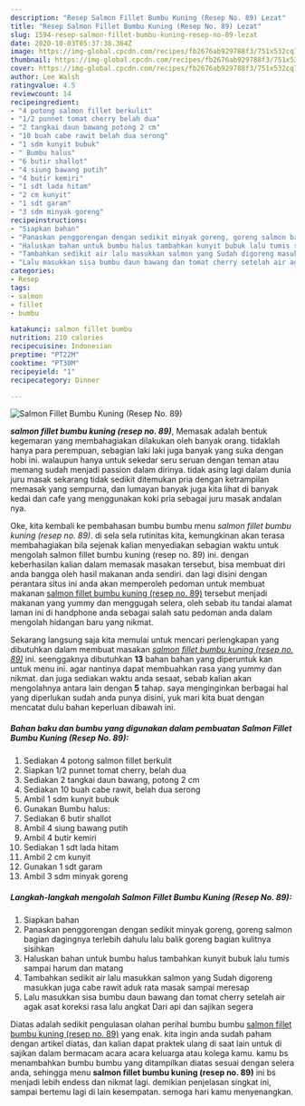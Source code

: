 ```yaml
---
description: "Resep Salmon Fillet Bumbu Kuning (Resep No. 89) Lezat"
title: "Resep Salmon Fillet Bumbu Kuning (Resep No. 89) Lezat"
slug: 1594-resep-salmon-fillet-bumbu-kuning-resep-no-89-lezat
date: 2020-10-03T05:37:38.364Z
image: https://img-global.cpcdn.com/recipes/fb2676ab929788f3/751x532cq70/salmon-fillet-bumbu-kuning-resep-no-89-foto-resep-utama.jpg
thumbnail: https://img-global.cpcdn.com/recipes/fb2676ab929788f3/751x532cq70/salmon-fillet-bumbu-kuning-resep-no-89-foto-resep-utama.jpg
cover: https://img-global.cpcdn.com/recipes/fb2676ab929788f3/751x532cq70/salmon-fillet-bumbu-kuning-resep-no-89-foto-resep-utama.jpg
author: Lee Walsh
ratingvalue: 4.5
reviewcount: 14
recipeingredient:
- "4 potong salmon fillet berkulit"
- "1/2 punnet tomat cherry belah dua"
- "2 tangkai daun bawang potong 2 cm"
- "10 buah cabe rawit belah dua serong"
- "1 sdm kunyit bubuk"
- " Bumbu halus"
- "6 butir shallot"
- "4 siung bawang putih"
- "4 butir kemiri"
- "1 sdt lada hitam"
- "2 cm kunyit"
- "1 sdt garam"
- "3 sdm minyak goreng"
recipeinstructions:
- "Siapkan bahan"
- "Panaskan penggorengan dengan sedikit minyak goreng, goreng salmon bagian dagingnya terlebih dahulu lalu balik goreng bagian kulitnya sisihkan"
- "Haluskan bahan untuk bumbu halus tambahkan kunyit bubuk lalu tumis sampai harum dan matang"
- "Tambahkan sedikit air lalu masukkan salmon yang Sudah digoreng masukkan juga cabe rawit aduk rata masak sampai meresap"
- "Lalu masukkan sisa bumbu daun bawang dan tomat cherry setelah air agak asat koreksi rasa lalu angkat Dari api dan sajikan segera"
categories:
- Resep
tags:
- salmon
- fillet
- bumbu

katakunci: salmon fillet bumbu 
nutrition: 210 calories
recipecuisine: Indonesian
preptime: "PT22M"
cooktime: "PT30M"
recipeyield: "1"
recipecategory: Dinner

---
```



![Salmon Fillet Bumbu Kuning (Resep No. 89)](https://img-global.cpcdn.com/recipes/fb2676ab929788f3/751x532cq70/salmon-fillet-bumbu-kuning-resep-no-89-foto-resep-utama.jpg)

<b><i>salmon fillet bumbu kuning (resep no. 89)</i></b>, Memasak adalah bentuk kegemaran yang membahagiakan dilakukan oleh banyak orang. tidaklah hanya para perempuan, sebagian laki laki juga banyak yang suka dengan hobi ini. walaupun hanya untuk sekedar seru seruan dengan teman atau memang sudah menjadi passion dalam dirinya. tidak asing lagi dalam dunia juru masak sekarang tidak sedikit ditemukan pria dengan ketrampilan memasak yang sempurna, dan lumayan banyak juga kita lihat di banyak kedai dan cafe yang menggunakan koki pria sebagai juru masak andalan nya.



Oke, kita kembali ke pembahasan bumbu bumbu menu <i>salmon fillet bumbu kuning (resep no. 89)</i>. di sela sela rutinitas kita, kemungkinan akan terasa membahagiakan bila sejenak kalian menyediakan sebagian waktu untuk mengolah salmon fillet bumbu kuning (resep no. 89) ini. dengan keberhasilan kalian dalam memasak masakan tersebut, bisa membuat diri anda bangga oleh hasil makanan anda sendiri. dan lagi disini dengan perantara situs ini anda akan memperoleh pedoman untuk membuat makanan <u>salmon fillet bumbu kuning (resep no. 89)</u> tersebut menjadi makanan yang yummy dan menggugah selera, oleh sebab itu tandai alamat laman ini di handphone anda sebagai salah satu pedoman anda dalam mengolah hidangan baru yang nikmat.


Sekarang langsung saja kita memulai untuk mencari perlengkapan yang dibutuhkan dalam membuat masakan <u><i>salmon fillet bumbu kuning (resep no. 89)</i></u> ini. seenggaknya dibutuhkan <b>13</b> bahan bahan yang diperuntuk kan untuk menu ini. agar nantinya dapat membuahkan rasa yang yummy dan nikmat. dan juga sediakan waktu anda sesaat, sebab kalian akan mengolahnya antara lain dengan <b>5</b> tahap. saya menginginkan berbagai hal yang diperlukan sudah anda punya disini, yuk mari kita buat dengan mencatat dulu bahan keperluan dibawah ini.

<!--inarticleads1-->

##### Bahan baku dan bumbu yang digunakan dalam pembuatan Salmon Fillet Bumbu Kuning (Resep No. 89):

1. Sediakan 4 potong salmon fillet berkulit
1. Siapkan 1/2 punnet tomat cherry, belah dua
1. Sediakan 2 tangkai daun bawang, potong 2 cm
1. Sediakan 10 buah cabe rawit, belah dua serong
1. Ambil 1 sdm kunyit bubuk
1. Gunakan  Bumbu halus:
1. Sediakan 6 butir shallot
1. Ambil 4 siung bawang putih
1. Ambil 4 butir kemiri
1. Sediakan 1 sdt lada hitam
1. Ambil 2 cm kunyit
1. Gunakan 1 sdt garam
1. Ambil 3 sdm minyak goreng




<!--inarticleads2-->

##### Langkah-langkah mengolah Salmon Fillet Bumbu Kuning (Resep No. 89):

1. Siapkan bahan
1. Panaskan penggorengan dengan sedikit minyak goreng, goreng salmon bagian dagingnya terlebih dahulu lalu balik goreng bagian kulitnya sisihkan
1. Haluskan bahan untuk bumbu halus tambahkan kunyit bubuk lalu tumis sampai harum dan matang
1. Tambahkan sedikit air lalu masukkan salmon yang Sudah digoreng masukkan juga cabe rawit aduk rata masak sampai meresap
1. Lalu masukkan sisa bumbu daun bawang dan tomat cherry setelah air agak asat koreksi rasa lalu angkat Dari api dan sajikan segera




Diatas adalah sedikit pengulasan olahan perihal bumbu bumbu <u>salmon fillet bumbu kuning (resep no. 89)</u> yang enak. kita ingin anda sudah paham dengan artikel diatas, dan kalian dapat praktek ulang di saat lain untuk di sajikan dalam bermacam acara acara keluarga atau kolega kamu. kamu bs menambahkan bumbu bumbu yang ditampilkan diatas sesuai dengan selera anda, sehingga menu <b>salmon fillet bumbu kuning (resep no. 89)</b> ini bs menjadi lebih endess dan nikmat lagi. demikian penjelasan singkat ini, sampai bertemu lagi di lain kesempatan. semoga hari kamu menyenangkan.
